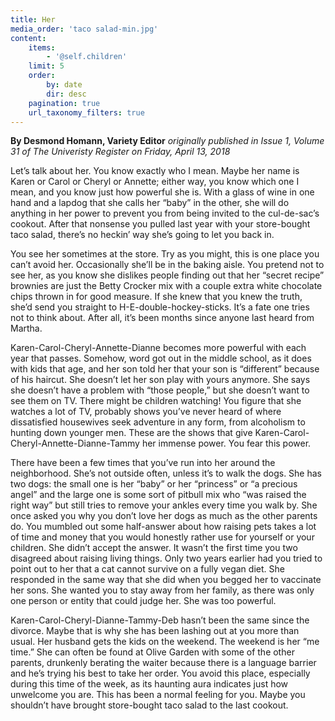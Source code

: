 ```yaml
---
title: Her
media_order: 'taco salad-min.jpg'
content:
    items:
        - '@self.children'
    limit: 5
    order:
        by: date
        dir: desc
    pagination: true
    url_taxonomy_filters: true
---
```


**By Desmond Homann, Variety Editor** _originally published in Issue 1, Volume 31 of The Univeristy Register on Friday, April 13, 2018_

Let’s talk about her. You know exactly who I mean. Maybe her name is Karen or Carol or Cheryl or Annette; either way, you know which one I mean, and you know just how powerful she is. With a glass of wine in one hand and a lapdog that she calls her “baby” in the other, she will do anything in her power to prevent you from being invited to the cul-de-sac’s cookout. After that nonsense you pulled last year with your store-bought taco salad, there’s no heckin’ way she’s going to let you back in.

You see her sometimes at the store. Try as you might, this is one place you can’t avoid her. Occasionally she’ll be in the baking aisle. You pretend not to see her, as you know she dislikes people finding out that her “secret recipe” brownies are just the Betty Crocker mix with a couple extra white chocolate chips thrown in for good measure. If she knew that you knew the truth, she’d send you straight to H-E-double-hockey-sticks. It’s a fate one tries not to think about. After all, it’s been months since anyone last heard from Martha. 

Karen-Carol-Cheryl-Annette-Dianne becomes more powerful with each year that passes. Somehow, word got out in the middle school, as it does with kids that age, and her son told her that your son is “different” because of his haircut. She doesn’t let her son play with yours anymore. She says she doesn’t have a problem with “those people,”  but she doesn’t want to see them on TV. There might be children watching! You figure that she watches a lot of TV, probably shows you’ve never heard of where dissatisfied housewives seek adventure in any form, from alcoholism to hunting down younger men. These are the shows that give Karen-Carol-Cheryl-Annette-Dianne-Tammy her immense power. You fear this power.

There have been a few times that you’ve run into her around the neighborhood. She’s not outside often, unless it’s to walk the dogs. She has two dogs: the small one is her “baby” or her “princess” or “a precious angel” and the large one is some sort of pitbull mix who “was raised the right way” but still tries to remove your ankles every time you walk by. She once asked you why you don’t love her dogs as much as the other parents do. You mumbled out some half-answer about how raising pets takes a lot of time and money that you would honestly rather use for yourself or your children. She didn’t accept the answer. It wasn’t the first time you two disagreed about raising living things. Only two years earlier had you tried to point out to her that a cat cannot survive on a fully vegan diet. She responded in the same way that she did when you begged her to vaccinate her sons. She wanted you to stay away from her family, as there was only one person or entity that could judge her. She was too powerful.

Karen-Carol-Cheryl-Dianne-Tammy-Deb hasn’t been the same since the divorce. Maybe that is why she has been lashing out at you more than usual. Her husband gets the kids on the weekend. The weekend is her “me time.” She can often be found at Olive Garden with some of the other parents, drunkenly berating the waiter because there is a language barrier and he’s trying his best to take her order. You avoid this place, especially during this time of the week, as its haunting aura indicates just how unwelcome you are. This has been a normal feeling for you. Maybe you shouldn’t have brought store-bought taco salad to the last cookout. 